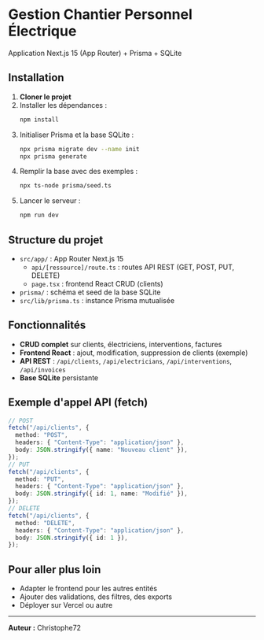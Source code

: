 # Gestion Chantier Personnel Électrique

Application Next.js 15 (App Router) + Prisma + SQLite

## Installation

1. **Cloner le projet**
2. Installer les dépendances :
   ```bash
   npm install
   ```
3. Initialiser Prisma et la base SQLite :
   ```bash
   npx prisma migrate dev --name init
   npx prisma generate
   ```
4. Remplir la base avec des exemples :
   ```bash
   npx ts-node prisma/seed.ts
   ```
5. Lancer le serveur :
   ```bash
   npm run dev
   ```

## Structure du projet

- `src/app/` : App Router Next.js 15
  - `api/[ressource]/route.ts` : routes API REST (GET, POST, PUT, DELETE)
  - `page.tsx` : frontend React CRUD (clients)
- `prisma/` : schéma et seed de la base SQLite
- `src/lib/prisma.ts` : instance Prisma mutualisée

## Fonctionnalités

- **CRUD complet** sur clients, électriciens, interventions, factures
- **Frontend React** : ajout, modification, suppression de clients (exemple)
- **API REST** : `/api/clients`, `/api/electricians`, `/api/interventions`, `/api/invoices`
- **Base SQLite** persistante

## Exemple d'appel API (fetch)

```ts
// POST
fetch("/api/clients", {
  method: "POST",
  headers: { "Content-Type": "application/json" },
  body: JSON.stringify({ name: "Nouveau client" }),
});
// PUT
fetch("/api/clients", {
  method: "PUT",
  headers: { "Content-Type": "application/json" },
  body: JSON.stringify({ id: 1, name: "Modifié" }),
});
// DELETE
fetch("/api/clients", {
  method: "DELETE",
  headers: { "Content-Type": "application/json" },
  body: JSON.stringify({ id: 1 }),
});
```

## Pour aller plus loin

- Adapter le frontend pour les autres entités
- Ajouter des validations, des filtres, des exports
- Déployer sur Vercel ou autre

---

**Auteur :** Christophe72
